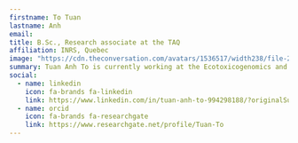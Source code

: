 ```yaml
---
firstname: To Tuan
lastname: Anh
email: 
title: B.Sc., Research associate at the TAQ
affiliation: INRS, Quebec
image: "https://cdn.theconversation.com/avatars/1536517/width238/file-20240611-17-b9crm1.jpg"
summary: Tuan Anh To is currently working at the Ecotoxicogenomics and eDNA Laboratory at INRS-ETE in Québec. His research focuses on developing and optimizing analytical techniques to assess the effects of various contaminants on the detoxification systems of aquatic species.
social:
  - name: linkedin
    icon: fa-brands fa-linkedin
    link: https://www.linkedin.com/in/tuan-anh-to-994298188/?originalSubdomain=ca
  - name: orcid
    icon: fa-brands fa-researchgate
    link: https://www.researchgate.net/profile/Tuan-To
---
```


